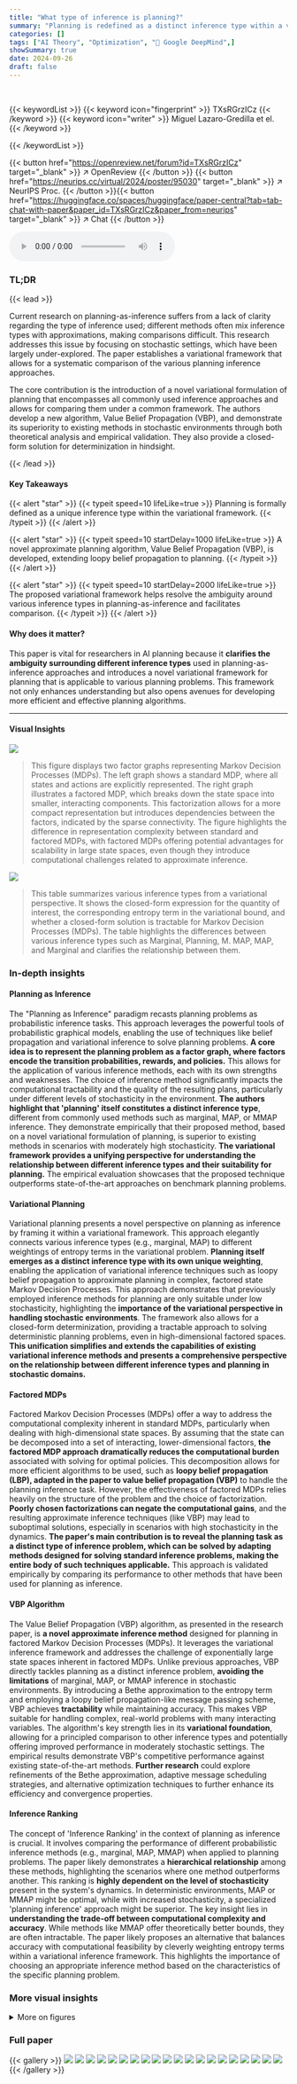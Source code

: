 ```yaml
---
title: "What type of inference is planning?"
summary: "Planning is redefined as a distinct inference type within a variational framework, enabling efficient approximate planning in complex environments."
categories: []
tags: ["AI Theory", "Optimization", "🏢 Google DeepMind",]
showSummary: true
date: 2024-09-26
draft: false
---
```


<br>

{{< keywordList >}}
{{< keyword icon="fingerprint" >}} TXsRGrzICz {{< /keyword >}}
{{< keyword icon="writer" >}} Miguel Lazaro-Gredilla et el. {{< /keyword >}}
 
{{< /keywordList >}}

{{< button href="https://openreview.net/forum?id=TXsRGrzICz" target="_blank" >}}
↗ OpenReview
{{< /button >}}
{{< button href="https://neurips.cc/virtual/2024/poster/95030" target="_blank" >}}
↗ NeurIPS Proc.
{{< /button >}}{{< button href="https://huggingface.co/spaces/huggingface/paper-central?tab=tab-chat-with-paper&paper_id=TXsRGrzICz&paper_from=neurips" target="_blank" >}}
↗ Chat
{{< /button >}}



<audio controls>
    <source src="https://ai-paper-reviewer.com/TXsRGrzICz/podcast.wav" type="audio/wav">
    Your browser does not support the audio element.
</audio>


### TL;DR


{{< lead >}}

Current research on planning-as-inference suffers from a lack of clarity regarding the type of inference used; different methods often mix inference types with approximations, making comparisons difficult.  This research addresses this issue by focusing on stochastic settings, which have been largely under-explored. The paper establishes a variational framework that allows for a systematic comparison of the various planning inference approaches.

The core contribution is the introduction of a novel variational formulation of planning that encompasses all commonly used inference approaches and allows for comparing them under a common framework. The authors develop a new algorithm, Value Belief Propagation (VBP), and demonstrate its superiority to existing methods in stochastic environments through both theoretical analysis and empirical validation.  They also provide a closed-form solution for determinization in hindsight.

{{< /lead >}}


#### Key Takeaways

{{< alert "star" >}}
{{< typeit speed=10 lifeLike=true >}} Planning is formally defined as a unique inference type within the variational framework. {{< /typeit >}}
{{< /alert >}}

{{< alert "star" >}}
{{< typeit speed=10 startDelay=1000 lifeLike=true >}} A novel approximate planning algorithm, Value Belief Propagation (VBP), is developed, extending loopy belief propagation to planning. {{< /typeit >}}
{{< /alert >}}

{{< alert "star" >}}
{{< typeit speed=10 startDelay=2000 lifeLike=true >}} The proposed variational framework helps resolve the ambiguity around various inference types in planning-as-inference and facilitates comparison. {{< /typeit >}}
{{< /alert >}}

#### Why does it matter?
This paper is vital for researchers in AI planning because it **clarifies the ambiguity surrounding different inference types** used in planning-as-inference approaches and introduces a novel variational framework for planning that is applicable to various planning problems.  This framework not only enhances understanding but also opens avenues for developing more efficient and effective planning algorithms.

------
#### Visual Insights



![](https://ai-paper-reviewer.com/TXsRGrzICz/figures_1_1.jpg)

> This figure displays two factor graphs representing Markov Decision Processes (MDPs). The left graph shows a standard MDP, where all states and actions are explicitly represented.  The right graph illustrates a factored MDP, which breaks down the state space into smaller, interacting components. This factorization allows for a more compact representation but introduces dependencies between the factors, indicated by the sparse connectivity. The figure highlights the difference in representation complexity between standard and factored MDPs, with factored MDPs offering potential advantages for scalability in large state spaces, even though they introduce computational challenges related to approximate inference.





![](https://ai-paper-reviewer.com/TXsRGrzICz/tables_2_1.jpg)

> This table summarizes various inference types from a variational perspective. It shows the closed-form expression for the quantity of interest, the corresponding entropy term in the variational bound, and whether a closed-form solution is tractable for Markov Decision Processes (MDPs). The table highlights the differences between various inference types such as Marginal, Planning, M. MAP, MAP, and Marginal and clarifies the relationship between them.





### In-depth insights


#### Planning as Inference
The "Planning as Inference" paradigm recasts planning problems as probabilistic inference tasks.  This approach leverages the powerful tools of probabilistic graphical models, enabling the use of techniques like belief propagation and variational inference to solve planning problems.  **A core idea is to represent the planning problem as a factor graph, where factors encode the transition probabilities, rewards, and policies.**  This allows for the application of various inference methods, each with its own strengths and weaknesses. The choice of inference method significantly impacts the computational tractability and the quality of the resulting plans, particularly under different levels of stochasticity in the environment.  **The authors highlight that 'planning' itself constitutes a distinct inference type**, different from commonly used methods such as marginal, MAP, or MMAP inference.  They demonstrate empirically that their proposed method, based on a novel variational formulation of planning, is superior to existing methods in scenarios with moderately high stochasticity.  **The variational framework provides a unifying perspective for understanding the relationship between different inference types and their suitability for planning.** The empirical evaluation showcases that the proposed technique outperforms state-of-the-art approaches on benchmark planning problems.

#### Variational Planning
Variational planning presents a novel perspective on planning as inference by framing it within a variational framework. This approach elegantly connects various inference types (e.g., marginal, MAP) to different weightings of entropy terms in the variational problem.  **Planning itself emerges as a distinct inference type with its own unique weighting**, enabling the application of variational inference techniques such as loopy belief propagation to approximate planning in complex, factored state Markov Decision Processes.  This approach demonstrates that previously employed inference methods for planning are only suitable under low stochasticity, highlighting the **importance of the variational perspective in handling stochastic environments**. The framework also allows for a closed-form determinization, providing a tractable approach to solving deterministic planning problems, even in high-dimensional factored spaces.  **This unification simplifies and extends the capabilities of existing variational inference methods and presents a comprehensive perspective on the relationship between different inference types and planning in stochastic domains.**

#### Factored MDPs
Factored Markov Decision Processes (MDPs) offer a way to address the computational complexity inherent in standard MDPs, particularly when dealing with high-dimensional state spaces.  By assuming that the state can be decomposed into a set of interacting, lower-dimensional factors, **the factored MDP approach dramatically reduces the computational burden** associated with solving for optimal policies.  This decomposition allows for more efficient algorithms to be used, such as **loopy belief propagation (LBP), adapted in the paper to value belief propagation (VBP)** to handle the planning inference task.  However, the effectiveness of factored MDPs relies heavily on the structure of the problem and the choice of factorization.  **Poorly chosen factorizations can negate the computational gains**, and the resulting approximate inference techniques (like VBP) may lead to suboptimal solutions, especially in scenarios with high stochasticity in the dynamics.  **The paper's main contribution is to reveal the planning task as a distinct type of inference problem, which can be solved by adapting methods designed for solving standard inference problems, making the entire body of such techniques applicable.**  This approach is validated empirically by comparing its performance to other methods that have been used for planning as inference.

#### VBP Algorithm
The Value Belief Propagation (VBP) algorithm, as presented in the research paper, is **a novel approximate inference method** designed for planning in factored Markov Decision Processes (MDPs).  It leverages the variational inference framework and addresses the challenge of exponentially large state spaces inherent in factored MDPs.  Unlike previous approaches, VBP directly tackles planning as a distinct inference problem, **avoiding the limitations** of marginal, MAP, or MMAP inference in stochastic environments. By introducing a Bethe approximation to the entropy term and employing a loopy belief propagation-like message passing scheme, VBP achieves **tractability** while maintaining accuracy. This makes VBP suitable for handling complex, real-world problems with many interacting variables. The algorithm's key strength lies in its **variational foundation**, allowing for a principled comparison to other inference types and potentially offering improved performance in moderately stochastic settings.  The empirical results demonstrate VBP's competitive performance against existing state-of-the-art methods.  **Further research** could explore refinements of the Bethe approximation, adaptive message scheduling strategies, and alternative optimization techniques to further enhance its efficiency and convergence properties.

#### Inference Ranking
The concept of 'Inference Ranking' in the context of planning as inference is crucial.  It involves comparing the performance of different probabilistic inference methods (e.g., marginal, MAP, MMAP) when applied to planning problems. The paper likely demonstrates a **hierarchical relationship** among these methods, highlighting the scenarios where one method outperforms another. This ranking is **highly dependent on the level of stochasticity** present in the system's dynamics. In deterministic environments, MAP or MMAP might be optimal, while with increased stochasticity, a specialized 'planning inference' approach might be superior. The key insight lies in **understanding the trade-off between computational complexity and accuracy**. While methods like MMAP offer theoretically better bounds, they are often intractable. The paper likely proposes an alternative that balances accuracy with computational feasibility by cleverly weighting entropy terms within a variational inference framework.  This highlights the importance of choosing an appropriate inference method based on the characteristics of the specific planning problem.


### More visual insights

<details>
<summary>More on figures
</summary>


![](https://ai-paper-reviewer.com/TXsRGrzICz/figures_9_1.jpg)

> This figure compares the performance of different inference methods (MFVI-Bwd, CSVI-Bwd, ARollout, SOGBOFA-LC*, exact marginal, exact MAP, exact MMAP, exact planning, VBP, VI LP) on factored Markov Decision Processes (MDPs) with varying levels of stochasticity.  The left panel shows the estimation error of the best utility, where lower values indicate better performance. The right panel shows the advantage of the action chosen by each method compared to the optimal planning action, with higher values indicating better performance.  The x-axis represents the normalized entropy, a measure of stochasticity.


![](https://ai-paper-reviewer.com/TXsRGrzICz/figures_15_1.jpg)

> This figure illustrates the correspondence between the message-passing updates used in the Value Belief Propagation (VBP) algorithm and the factor graph representation of a factored Markov Decision Process (MDP).  It visually connects the messages (m, n, and b) exchanged between factor nodes during VBP with the variables and factors within the factored MDP. This helps clarify the relationship between the approximate inference algorithm and the underlying probabilistic model.


</details>






### Full paper

{{< gallery >}}
<img src="https://ai-paper-reviewer.com/TXsRGrzICz/1.png" class="grid-w50 md:grid-w33 xl:grid-w25" />
<img src="https://ai-paper-reviewer.com/TXsRGrzICz/2.png" class="grid-w50 md:grid-w33 xl:grid-w25" />
<img src="https://ai-paper-reviewer.com/TXsRGrzICz/3.png" class="grid-w50 md:grid-w33 xl:grid-w25" />
<img src="https://ai-paper-reviewer.com/TXsRGrzICz/4.png" class="grid-w50 md:grid-w33 xl:grid-w25" />
<img src="https://ai-paper-reviewer.com/TXsRGrzICz/5.png" class="grid-w50 md:grid-w33 xl:grid-w25" />
<img src="https://ai-paper-reviewer.com/TXsRGrzICz/6.png" class="grid-w50 md:grid-w33 xl:grid-w25" />
<img src="https://ai-paper-reviewer.com/TXsRGrzICz/7.png" class="grid-w50 md:grid-w33 xl:grid-w25" />
<img src="https://ai-paper-reviewer.com/TXsRGrzICz/8.png" class="grid-w50 md:grid-w33 xl:grid-w25" />
<img src="https://ai-paper-reviewer.com/TXsRGrzICz/9.png" class="grid-w50 md:grid-w33 xl:grid-w25" />
<img src="https://ai-paper-reviewer.com/TXsRGrzICz/10.png" class="grid-w50 md:grid-w33 xl:grid-w25" />
<img src="https://ai-paper-reviewer.com/TXsRGrzICz/11.png" class="grid-w50 md:grid-w33 xl:grid-w25" />
<img src="https://ai-paper-reviewer.com/TXsRGrzICz/12.png" class="grid-w50 md:grid-w33 xl:grid-w25" />
<img src="https://ai-paper-reviewer.com/TXsRGrzICz/13.png" class="grid-w50 md:grid-w33 xl:grid-w25" />
<img src="https://ai-paper-reviewer.com/TXsRGrzICz/14.png" class="grid-w50 md:grid-w33 xl:grid-w25" />
<img src="https://ai-paper-reviewer.com/TXsRGrzICz/15.png" class="grid-w50 md:grid-w33 xl:grid-w25" />
<img src="https://ai-paper-reviewer.com/TXsRGrzICz/16.png" class="grid-w50 md:grid-w33 xl:grid-w25" />
<img src="https://ai-paper-reviewer.com/TXsRGrzICz/17.png" class="grid-w50 md:grid-w33 xl:grid-w25" />
<img src="https://ai-paper-reviewer.com/TXsRGrzICz/18.png" class="grid-w50 md:grid-w33 xl:grid-w25" />
<img src="https://ai-paper-reviewer.com/TXsRGrzICz/19.png" class="grid-w50 md:grid-w33 xl:grid-w25" />
<img src="https://ai-paper-reviewer.com/TXsRGrzICz/20.png" class="grid-w50 md:grid-w33 xl:grid-w25" />
{{< /gallery >}}